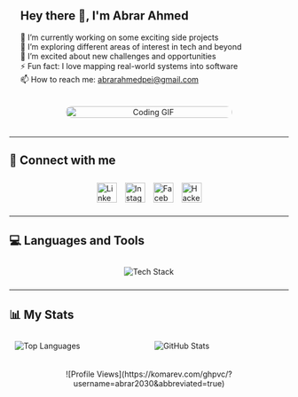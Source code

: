 <div align="center" style="display: flex; flex-wrap: wrap; align-items: center; justify-content: center; gap: 20px; padding: 20px;">
  <div style="flex: 1 1 300px; max-width: 600px; text-align: left;">
    <h2>Hey there 👋, I'm Abrar Ahmed</h2>
    <p>
      🔭 I’m currently working on some exciting side projects<br>
      🌱 I’m exploring different areas of interest in tech and beyond<br>
      👯 I’m excited about new challenges and opportunities<br>
      ⚡ Fun fact: I love mapping real-world systems into software<br>
      📫 How to reach me: <a href="mailto:abrarahmedpei@gmail.com">abrarahmedpei@gmail.com</a>
    </p>
  </div>
  <div style="flex: 1 1 200px; max-width: 300px;">
    <img alt="Coding GIF" src="https://media.giphy.com/media/qgQUggAC3Pfv687qPC/giphy.gif" style="width: 100%; height: auto; border-radius: 10px;" />
  </div>
</div>

<hr />

## 🔗 Connect with me
<div style="display: flex; flex-wrap: wrap; justify-content: center; gap: 15px; padding: 10px;">
  <a href="https://linkedin.com/in/abrar2030" target="_blank" style="flex: 0 0 auto;">
    <img src="https://raw.githubusercontent.com/rahuldkjain/github-profile-readme-generator/master/src/images/icons/Social/linked-in-alt.svg" alt="LinkedIn" width="36" height="36" />
  </a>
  <a href="https://www.instagram.com/abrar2o3o/" target="_blank" style="flex: 0 0 auto;">
    <img src="https://raw.githubusercontent.com/rahuldkjain/github-profile-readme-generator/master/src/images/icons/Social/instagram.svg" alt="Instagram" width="36" height="36" />
  </a>
  <a href="https://www.facebook.com/abrar2O3O/" target="_blank" style="flex: 0 0 auto;">
    <img src="https://raw.githubusercontent.com/rahuldkjain/github-profile-readme-generator/master/src/images/icons/Social/facebook.svg" alt="Facebook" width="36" height="36" />
  </a>
  <a href="https://www.hackerrank.com/abrar2030/" target="_blank" style="flex: 0 0 auto;">
    <img src="https://raw.githubusercontent.com/rahuldkjain/github-profile-readme-generator/master/src/images/icons/Social/hackerrank.svg" alt="HackerRank" width="36" height="36" />
  </a>
</div>

<hr />

## 💻 Languages and Tools
<div style="display: flex; justify-content: center; padding: 10px;">
  <img src="https://skillicons.dev/icons?i=aws,gcp,azure,kubernetes,docker,terraform,jenkins,ansible,react,angular,nodejs,java,python,ts,js,spring,dotnet,git,github,idea,vscode" alt="Tech Stack" style="max-width: 100%; height: auto;" />
</div>

<hr />

## 📊 My Stats
<div style="display: flex; flex-wrap: wrap; justify-content: center; gap: 20px; padding: 10px;">
  <img src="https://github-readme-stats.vercel.app/api/top-langs/?username=abrar2030&show_icons=true&layout=compact&theme=dark" alt="Top Languages" style="flex: 1 1 200px; max-width: 350px; height: auto;" />
  <img src="https://github-readme-stats.vercel.app/api?username=abrar2030&show_icons=true&theme=dark&count_private=true" alt="GitHub Stats" style="flex: 1 1 200px; max-width: 350px; height: auto;" />
</div>

<p align="center" style="padding: 10px;">
  ![Profile Views](https://komarev.com/ghpvc/?username=abrar2030&abbreviated=true)
</p>

